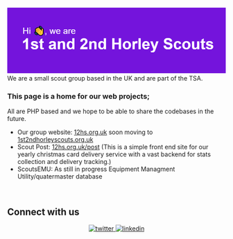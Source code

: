 ![Hi (wave emoji), We are first and second Horley Scouts](profile-banner.png)
We are a small scout group based in the UK and are part of the TSA.

### This page is a home for our web projects;
All are PHP based and we hope to be able to share the codebases in the future.

- Our group website: [12hs.org.uk](https://12hs.org.uk) soon moving to [1st2ndhorleyscouts.org.uk](https://1st2ndhorleyscouts.org.uk)
- Scout Post: [12hs.org.uk/post](https://12hs.org.uk/post) (This is a simple front end site for our yearly christmas card delivery service with a vast backend for stats collection and delivery tracking.)
- ScoutsEMU: As still in progress Equipment Managment Utility/quatermaster database

<br/>  

## Connect with us  
<div align="center">
<a href="https://twitter.com/12hscouts" target="_blank">
<img src=https://img.shields.io/badge/twitter-%2300acee.svg?&style=for-the-badge&logo=twitter&logoColor=white alt=twitter style="margin-bottom: 5px;" />
</a>
<a href="https://www.linkedin.com/company/74876704" target="_blank">
<img src=https://img.shields.io/badge/linkedin-%231E77B5.svg?&style=for-the-badge&logo=linkedin&logoColor=white alt=linkedin style="margin-bottom: 5px;" />
</a>  
</div>  